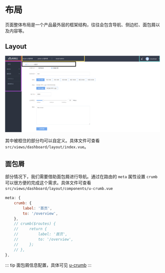 # 布局

页面整体布局是一个产品最外层的框架结构，往往会包含导航、侧边栏、面包屑以及内容等。

## Layout

![layout](./layout.jpg)

其中被框住的部分均可以自定义。具体文件可查看 `src/views/dashboard/layout/index.vue`。

## 面包屑

部分情况下，我们需要借助面包屑进行导航。通过在路由的 `meta` 属性设置 `crumb` 可以很方便的完成这个需求。具体文件可查看 `src/views/dashboard/layout/components/u-crumb.vue`

```javascript
meta: {
    crumb: {
        label: '首页',
        to: '/overview',
    },
    // crumb($routes) {
    //     return {
    //         label: '首页',
    //         to: '/overview',
    //     };
    // },
},

```

::: tip
面包屑信息配置，具体可见 [u-crumb](https://vusion.github.io/cloud-ui/components/u-crumb)
:::
